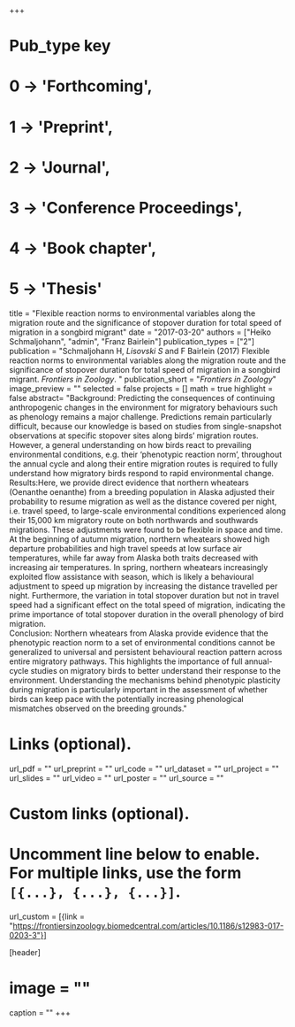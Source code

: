 +++
# Pub_type key
# 0 -> 'Forthcoming',
# 1 -> 'Preprint',
# 2 -> 'Journal',
# 3 -> 'Conference Proceedings',
# 4 -> 'Book chapter',
# 5 -> 'Thesis'
  
title = "Flexible reaction norms to environmental variables along the migration route and the significance of stopover duration for total speed of migration in a songbird migrant"
date = "2017-03-20"
authors = ["Heiko Schmaljohann", "admin", "Franz Bairlein"]
publication_types = ["2"]
publication = "Schmaljohann H, *Lisovski S* and F Bairlein (2017) Flexible reaction norms to environmental variables along the migration route and the significance of stopover duration for total speed of migration in a songbird migrant. _Frontiers in Zoology_. "
publication_short = "_Frontiers in Zoology_"
image_preview = ""
selected = false
projects = []
math = true
highlight = false
abstract= "Background: Predicting the consequences of continuing anthropogenic changes in the environment for migratory behaviours such as phenology remains a major challenge. Predictions remain particularly difficult, because our knowledge is based on studies from single-snapshot observations at specific stopover sites along birds’ migration routes. However, a general understanding on how birds react to prevailing environmental conditions, e.g. their ‘phenotypic reaction norm’, throughout the annual cycle and along their entire migration routes is required to fully understand how migratory birds respond to rapid environmental change.<br />Results:Here, we provide direct evidence that northern wheatears (Oenanthe oenanthe) from a breeding population in Alaska adjusted their probability to resume migration as well as the distance covered per night, i.e. travel speed, to large-scale environmental conditions experienced along their 15,000 km migratory route on both northwards and southwards migrations. These adjustments were found to be flexible in space and time. At the beginning of autumn migration, northern wheatears showed high departure probabilities and high travel speeds at low surface air temperatures, while far away from Alaska both traits decreased with increasing air temperatures. In spring, northern wheatears increasingly exploited flow assistance with season, which is likely a behavioural adjustment to speed up migration by increasing the distance travelled per night. Furthermore, the variation in total stopover duration but not in travel speed had a significant effect on the total speed of migration, indicating the prime importance of total stopover duration in the overall phenology of bird migration.<br />Conclusion: Northern wheatears from Alaska provide evidence that the phenotypic reaction norm to a set of environmental conditions cannot be generalized to universal and persistent behavioural reaction pattern across entire migratory pathways. This highlights the importance of full annual-cycle studies on migratory birds to better understand their response to the environment. Understanding the mechanisms behind phenotypic plasticity during migration is particularly important in the assessment of whether birds can keep pace with the potentially increasing phenological mismatches observed on the breeding grounds."
  
# Links (optional).
url_pdf = ""
url_preprint = ""
url_code = ""
url_dataset = ""
url_project = ""
url_slides = ""
url_video = ""
url_poster = ""
url_source = ""
  
# Custom links (optional).
#   Uncomment line below to enable. For multiple links, use the form `[{...}, {...}, {...}]`.
url_custom = [{link = "https://frontiersinzoology.biomedcentral.com/articles/10.1186/s12983-017-0203-3"}]
  
[header]
# image = ""
caption = ""
+++